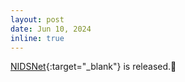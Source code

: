 ```yaml
---
layout: post
date: Jun 10, 2024
inline: true
---
```



[NIDSNet](https://irvlutd.github.io/NIDSNet){:target="_blank"} is released.🌟